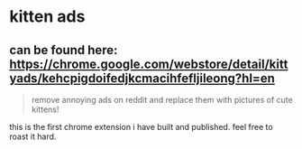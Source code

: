# kitten ads 
## can be found here: https://chrome.google.com/webstore/detail/kittyads/kehcpigdoifedjkcmacihfefljileong?hl=en

> remove annoying ads on reddit and replace them with pictures of cute kittens! 

this is the first chrome extension i have built and published. feel free to roast it hard.
